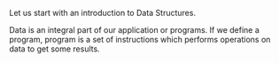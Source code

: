 Let us start with an introduction to Data Structures. 

Data is an integral part of our application or programs. If we define a program, program is a set of instructions which performs operations on data to get some results.
